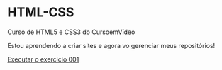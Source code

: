 # HTML-CSS
Curso de HTML5 e CSS3 do CursoemVídeo

Estou aprendendo a criar sites e agora vo gerenciar meus repositórios!

<a href="https://hermanocoutinho.github.io/HTML-CSS/exercicios/ex008/index.html"> Executar o exercicio 001</a>